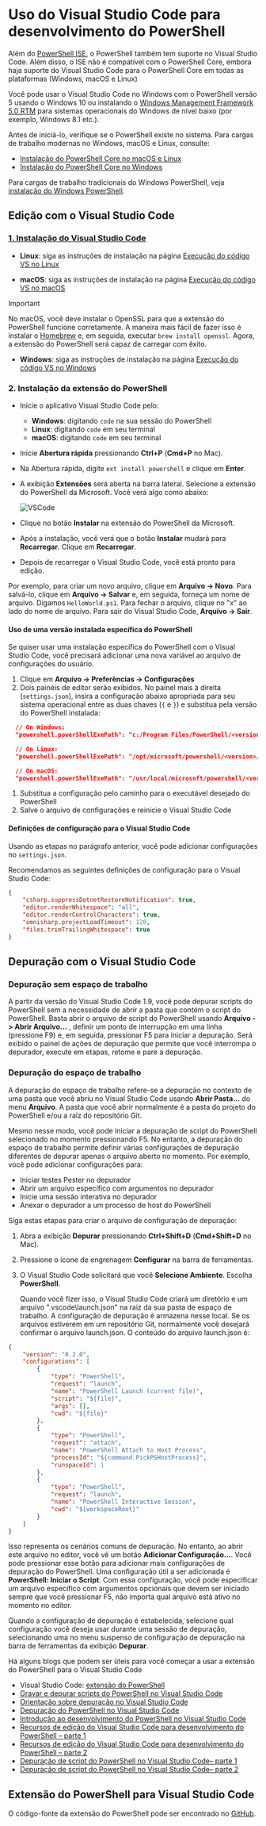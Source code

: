 # <a name="using-visual-studio-code-for-powershell-development"></a>Uso do Visual Studio Code para desenvolvimento do PowerShell

Além do [PowerShell ISE][ise], o PowerShell também tem suporte no Visual Studio Code.
Além disso, o ISE não é compatível com o PowerShell Core, embora haja suporte do Visual Studio Code para o PowerShell Core em todas as plataformas (Windows, macOS e Linux)

Você pode usar o Visual Studio Code no Windows com o PowerShell versão 5 usando o Windows 10 ou instalando o [Windows Management Framework 5.0 RTM](https://www.microsoft.com/en-us/download/details.aspx?id=50395) para sistemas operacionais do Windows de nível baixo (por exemplo, Windows 8.1 etc.).

Antes de iniciá-lo, verifique se o PowerShell existe no sistema.
Para cargas de trabalho modernas no Windows, macOS e Linux, consulte:

- [Instalação do PowerShell Core no macOS e Linux][install-pscore-linux]
- [Instalação do PowerShell Core no Windows][install-pscore-windows]

Para cargas de trabalho tradicionais do Windows PowerShell, veja [instalação do Windows PowerShell][install-winps].

## <a name="editing-with-visual-studio-code"></a>Edição com o Visual Studio Code

### <a name="1-installing-visual-studio-codehttpscodevisualstudiocomdocssetupsetup-overview"></a>[1. Instalação do Visual Studio Code](https://code.visualstudio.com/Docs/setup/setup-overview)

- **Linux**: siga as instruções de instalação na página [Execução do código VS no Linux](https://code.visualstudio.com/docs/setup/linux)

- **macOS**: siga as instruções de instalação na página [Execução do código VS no macOS](https://code.visualstudio.com/docs/setup/mac)

> [!IMPORTANT]
> No macOS, você deve instalar o OpenSSL para que a extensão do PowerShell funcione corretamente.
> A maneira mais fácil de fazer isso é instalar o [Homebrew](http://brew.sh/) e, em seguida, executar `brew install openssl`.
> Agora, a extensão do PowerShell será capaz de carregar com êxito.

- **Windows**: siga as instruções de instalação na página [Execução do código VS no Windows](https://code.visualstudio.com/docs/setup/windows)

### <a name="2-installing-powershell-extension"></a>2. Instalação da extensão do PowerShell

- Inicie o aplicativo Visual Studio Code pelo:
    - **Windows**: digitando `code` na sua sessão do PowerShell
    - **Linux**: digitando `code` em seu terminal
    - **macOS**: digitando `code` em seu terminal

- Inicie **Abertura rápida** pressionando **Ctrl+P** (**Cmd+P** no Mac).
- Na Abertura rápida, digite `ext install powershell` e clique em **Enter**.
- A exibição **Extensões** será aberta na barra lateral. Selecione a extensão do PowerShell da Microsoft.
  Você verá algo como abaixo:

  ![VSCode](../../images/vscode.png)

- Clique no botão **Instalar** na extensão do PowerShell da Microsoft.
- Após a instalação, você verá que o botão **Instalar** mudará para **Recarregar**.
  Clique em **Recarregar**.
- Depois de recarregar o Visual Studio Code, você está pronto para edição.

Por exemplo, para criar um novo arquivo, clique em **Arquivo -> Novo**.
Para salvá-lo, clique em **Arquivo -> Salvar** e, em seguida, forneça um nome de arquivo. Digamos `HelloWorld.ps1`.
Para fechar o arquivo, clique no "x" ao lado do nome de arquivo.
Para sair do Visual Studio Code, **Arquivo -> Sair**.

#### <a name="using-a-specific-installed-version-of-powershell"></a>Uso de uma versão instalada específica do PowerShell

Se quiser usar uma instalação específica do PowerShell com o Visual Studio Code, você precisará adicionar uma nova variável ao arquivo de configurações do usuário.

1. Clique em **Arquivo -> Preferências -> Configurações**
1. Dois painéis de editor serão exibidos.
   No painel mais à direita (`settings.json`), insira a configuração abaixo apropriada para seu sistema operacional entre as duas chaves (`{` e `}`) e substitua *<version>* pela versão do PowerShell instalada:

  ```json
    // On Windows:
    "powershell.powerShellExePath": "c:/Program Files/PowerShell/<version>/pwsh.exe"

    // On Linux:
    "powershell.powerShellExePath": "/opt/microsoft/powershell/<version>/pwsh"

    // On macOS:
    "powershell.powerShellExePath": "/usr/local/microsoft/powershell/<version>/pwsh"
  ```
1. Substitua a configuração pelo caminho para o executável desejado do PowerShell
1. Salve o arquivo de configurações e reinicie o Visual Studio Code

#### <a name="configuration-settings-for-visual-studio-code"></a>Definições de configuração para o Visual Studio Code

Usando as etapas no parágrafo anterior, você pode adicionar configurações no `settings.json`.

Recomendamos as seguintes definições de configuração para o Visual Studio Code:

```json
{
    "csharp.suppressDotnetRestoreNotification": true,
    "editor.renderWhitespace": "all",
    "editor.renderControlCharacters": true,
    "omnisharp.projectLoadTimeout": 120,
    "files.trimTrailingWhitespace": true
}
```

## <a name="debugging-with-visual-studio-code"></a>Depuração com o Visual Studio Code

### <a name="no-workspace-debugging"></a>Depuração sem espaço de trabalho

A partir da versão do Visual Studio Code 1.9, você pode depurar scripts do PowerShell sem a necessidade de abrir a pasta que contém o script do PowerShell.
Basta abrir o arquivo de script do PowerShell usando **Arquivo -> Abrir Arquivo...** , definir um ponto de interrupção em uma linha (pressione F9) e, em seguida, pressionar F5 para iniciar a depuração.
Será exibido o painel de ações de depuração que permite que você interrompa o depurador, execute em etapas, retome e pare a depuração.

### <a name="workspace-debugging"></a>Depuração do espaço de trabalho

A depuração do espaço de trabalho refere-se a depuração no contexto de uma pasta que você abriu no Visual Studio Code usando **Abrir Pasta...**  do menu **Arquivo**.
A pasta que você abrir normalmente é a pasta do projeto do PowerShell e/ou a raiz do repositório Git.

Mesmo nesse modo, você pode iniciar a depuração de script do PowerShell selecionado no momento pressionando F5.
No entanto, a depuração do espaço de trabalho permite definir várias configurações de depuração diferentes de depurar apenas o arquivo aberto no momento.
Por exemplo, você pode adicionar configurações para:

- Iniciar testes Pester no depurador
- Abrir um arquivo específico com argumentos no depurador
- Inicie uma sessão interativa no depurador
- Anexar o depurador a um processo de host do PowerShell

Siga estas etapas para criar o arquivo de configuração de depuração:

1. Abra a exibição **Depurar** pressionando **Ctrl+Shift+D** (**Cmd+Shift+D** no Mac).
1. Pressione o ícone de engrenagem **Configurar** na barra de ferramentas.
1. O Visual Studio Code solicitará que você **Selecione Ambiente**.
   Escolha **PowerShell**.

   Quando você fizer isso, o Visual Studio Code criará um diretório e um arquivo ".vscode\launch.json" na raiz da sua pasta de espaço de trabalho.
   A configuração de depuração é armazena nesse local. Se os arquivos estiverem em um repositório Git, normalmente você desejará confirmar o arquivo launch.json.
   O conteúdo do arquivo launch.json é:

```json
{
    "version": "0.2.0",
    "configurations": [
        {
            "type": "PowerShell",
            "request": "launch",
            "name": "PowerShell Launch (current file)",
            "script": "${file}",
            "args": [],
            "cwd": "${file}"
        },
        {
            "type": "PowerShell",
            "request": "attach",
            "name": "PowerShell Attach to Host Process",
            "processId": "${command.PickPSHostProcess}",
            "runspaceId": 1
        },
        {
            "type": "PowerShell",
            "request": "launch",
            "name": "PowerShell Interactive Session",
            "cwd": "${workspaceRoot}"
        }
    ]
}
```

Isso representa os cenários comuns de depuração.
No entanto, ao abrir este arquivo no editor, você vê um botão **Adicionar Configuração...**.
Você pode pressionar esse botão para adicionar mais configurações de depuração do PowerShell. Uma configuração útil a ser adicionada é **PowerShell: Iniciar o Script**.
Com essa configuração, você pode especificar um arquivo específico com argumentos opcionais que devem ser iniciado sempre que você pressionar F5, não importa qual arquivo está ativo no momento no editor.

Quando a configuração de depuração é estabelecida, selecione qual configuração você deseja usar durante uma sessão de depuração, selecionando uma no menu suspenso de configuração de depuração na barra de ferramentas da exibição **Depurar**.

Há alguns blogs que podem ser úteis para você começar a usar a extensão do PowerShell para o Visual Studio Code

- Visual Studio Code: [extensão do PowerShell][ps-extension]
- [Gravar e depurar scripts do PowerShell no Visual Studio Code][debug]
- [Orientação sobre depuração no Visual Studio Code][vscode-guide]
- [Depuração do PowerShell no Visual Studio Code][ps-vscode]
- [Introdução ao desenvolvimento do PowerShell no Visual Studio Code][getting-started]
- [Recursos de edição do Visual Studio Code para desenvolvimento do PowerShell – parte 1][editing-part1]
- [Recursos de edição do Visual Studio Code para desenvolvimento do PowerShell – parte 2][editing-part2]
- [Depuração de script do PowerShell no Visual Studio Code– parte 1][debugging-part1]
- [Depuração de script do PowerShell no Visual Studio Code– parte 2][debugging-part2]

[ise]: ../ise-guide.md
[install-pscore-linux]:  ../../setup/Installing-PowerShell-Core-on-macOS-and-Linux.md
[install-pscore-windows]: ../../setup/Installing-PowerShell-Core-on-Windows.md
[install-winps]: ../../setup/Installing-Windows-PowerShell.md
[ps-extension]:https://blogs.msdn.microsoft.com/cdndevs/2015/12/11/visual-studio-code-powershell-extension/
[debug]:https://blogs.msdn.microsoft.com/powershell/2015/11/16/announcing-powershell-language-support-for-visual-studio-code-and-more/
[vscode-guide]:https://johnpapa.net/debugging-with-visual-studio-code/
[ps-vscode]:https://github.com/PowerShell/vscode-powershell/tree/master/examples
[getting-started]:https://blogs.technet.microsoft.com/heyscriptingguy/2016/12/05/get-started-with-powershell-development-in-visual-studio-code/
[editing-part1]:https://blogs.technet.microsoft.com/heyscriptingguy/2017/01/11/visual-studio-code-editing-features-for-powershell-development-part-1/
[editing-part2]:https://blogs.technet.microsoft.com/heyscriptingguy/2017/01/12/visual-studio-code-editing-features-for-powershell-development-part-2/
[debugging-part1]:https://blogs.technet.microsoft.com/heyscriptingguy/2017/02/06/debugging-powershell-script-in-visual-studio-code-part-1/
[debugging-part2]:https://blogs.technet.microsoft.com/heyscriptingguy/2017/02/13/debugging-powershell-script-in-visual-studio-code-part-2/

## <a name="powershell-extension-for-visual-studio-code"></a>Extensão do PowerShell para Visual Studio Code

O código-fonte da extensão do PowerShell pode ser encontrado no [GitHub](https://github.com/PowerShell/vscode-powershell).